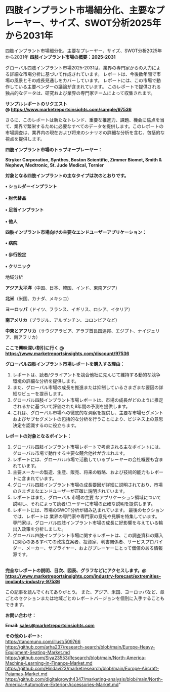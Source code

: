 # 四肢インプラント市場細分化、主要なプレーヤー、サイズ、SWOT分析2025年から2031年
 四肢インプラント市場細分化、主要なプレーヤー、サイズ、SWOT分析2025年から2031年
<strong><b>四肢インプラント市場の概要：2025-2031</b></strong>

グローバル四肢インプラント市場2025-2031は、業界の専門家からの入力による詳細な市場分析に基づいて作成されています。 レポートは、今後数年間で市場の風景とその成長見通しをカバーしています。 レポートには、この市場で動作している主要ベンダーの議論が含まれています。 このレポートで提供される独占的なデータは、研究および業界の専門家チームによって収集されます。

<strong>サンプルレポートのリクエスト @ <a href=https://www.marketreportsinsights.com/sample/97536>https://www.marketreportsinsights.com/sample/97536</a></strong>

さらに、このレポートは新たなトレンド、重要な推進力、課題、機会に焦点を当て、業界で繁栄するために必要なすべてのデータを提供します。このレポートの市場調査は、業界内の現在および将来のシナリオの詳細な分析を含む、包括的な視点を提供します。

<strong>四肢インプラント市場のトップキープレーヤー：</strong>

<strong>Stryker Corporation, Synthes, Boston Scientific, Zimmer Biomet, Smith & Nephew, Medtronic, St. Jude Medical, Tornier</strong>

<strong><b>対象となる四肢インプラントの主なタイプは次のとおりです。</b></strong>

<strong>• ショルダーインプラント<br><br>• 肘代替品<br><br>• 足首インプラント<br><br>• 他人</strong>

<strong><b>四肢インプラント市場向けの主要なエンドユーザーアプリケーション：</b></strong>

<strong>• 病院<br><br>• 歩行設定<br><br>• クリニック</strong>

 地域分析

<strong><b>アジア太平洋</b></strong>（中国、日本、韓国、インド、東南アジア）

<strong><b>北米</b></strong>（米国、カナダ、メキシコ）

<strong><b>ヨーロッパ</b></strong>（ドイツ、フランス、イギリス、ロシア、イタリア）

<strong><b>南アメリカ</b></strong>（ブラジル、アルゼンチン、コロンビアなど）

<strong><b>中東とアフリカ</b></strong>（サウジアラビア、アラブ首長国連邦、エジプト、ナイジェリア、南アフリカ）

<strong>ここで興味深い割引に行く @ <a href=https://www.marketreportsinsights.com/discount/97536>https://www.marketreportsinsights.com/discount/97536</a></strong>

<strong><b>グローバル四肢インプラント市場レポートを購入する理由：</b></strong>
<ol>
  <li>レポートは、読者/クライアントを競合他社に先んじて維持する動的な競争環境の詳細な分析を提供します。</li>
  <li>また、グローバル市場の成長を推進または抑制しているさまざまな要因の詳細なビューを提示します。</li>
  <li>グローバル四肢インプラント市場レポートは、市場の成長がどのように推定されるかに基づいて評価された8年間の予測を提供します。</li>
  <li>これは、グローバル市場への徹底的な洞察を提供し、主要な市場セグメントおよびサブセグメントの包括的な分析を行うことにより、ビジネス上の意思決定を認識するのに役立ちます。</li>
</ol>
<strong><b>レポートの対象となるポイント：</b></strong>
<ol>
  <li>グローバル四肢インプラント市場レポートで考慮される主なポイントには、グローバル市場で動作する主要な競合他社が含まれます。</li>
  <li>レポートには、グローバル市場で活動しているプレーヤーの会社概要も含まれています。</li>
  <li>主要メーカーの製造、生産、販売、将来の戦略、および技術的能力もレポートに含まれています。</li>
  <li>グローバル四肢インプラント市場の成長要因が詳細に説明されており、市場のさまざまなエンドユーザーが正確に説明されています。</li>
  <li>レポートはまた、グローバル 市場の主要 なアプリケーション領域について説明し、それによって読者/ユーザーに市場の正確な説明を提供します。</li>
  <li>レポートには、市場のSWOT分析が組み込まれています。 最後のセクションでは、レポートは 業界の専門家や専門家の意見や見解を特集しています。 専門家は、グローバル四肢インプラント市場の成長に好影響を与えている輸出入政策を分析しました。</li>
  <li>グローバル四肢インプラント市場に関するレポートは、この調査資料の購入に関心のあるすべての政策立案者、投資家、利害関係者、サービスプロバイダー、メーカー、サプライヤー、およびプレーヤーにとって価値のある情報源です。</li>
</ol><br>
<strong>完全なレポートの説明、目次、図表、グラフなどにアクセスします。@ <a href=https://www.marketreportsinsights.com/industry-forecast/extremities-implants-industry-97536>https://www.marketreportsinsights.com/industry-forecast/extremities-implants-industry-97536</a></strong>

この記事を読んでくれてありがとう。 また、アジア、米国、ヨーロッパなど、章ごとのセクションまたは地域ごとのレポートバージョンを個別に入手することもできます。

<strong><b>お問い合わせ：</b></strong>

<strong>Email: </strong><a href=mailto:sales@marketreportsinsights.com><strong>sales@marketreportsinsights.com</strong></a>

<strong>その他のレポート:</strong>
<br>
<a href=https://tanomuno.com/illust/509766>https://tanomuno.com/illust/509766</a>
<br>
<a href=https://github.com/arha237/research-search/blob/main/Europe-Heavy-Equipment-Seating-Market.md>https://github.com/arha237/research-search/blob/main/Europe-Heavy-Equipment-Seating-Market.md</a>
<br>
<a href=https://github.com/Siya23553/Research/blob/main/North-America-Machine-Learning-in-Finance-Market.md>https://github.com/Siya23553/Research/blob/main/North-America-Machine-Learning-in-Finance-Market.md</a>
<br>
<a href=https://github.com/Hindavi23/marketresearch/blob/main/Europe-Aircraft-Pajamas-Market.md>https://github.com/Hindavi23/marketresearch/blob/main/Europe-Aircraft-Pajamas-Market.md</a>
<br>
<a href=https://github.com/digitalgrowth4347/marketing-analysis/blob/main/North-America-Automotive-Exterior-Accessories-Market.md>https://github.com/digitalgrowth4347/marketing-analysis/blob/main/North-America-Automotive-Exterior-Accessories-Market.md</a>"
